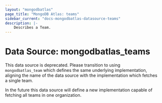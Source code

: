```yaml
---
layout: "mongodbatlas"
page_title: "MongoDB Atlas: teams"
sidebar_current: "docs-mongodbatlas-datasource-teams"
description: |-
    Describes a Team.
---
```


# Data Source: mongodbatlas_teams

This data source is deprecated. Please transition to using `mongodbatlas_team` which defines the same underlying implementation, aligning the name of the data source with the implementation which fetches a single team.

In the future this data source will define a new implementation capable of fetching all teams in one organization.

